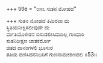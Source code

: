 +++
title = "೦೫೩ ಸುತನ ಮೋಹದ"

+++
ಸುತನ ಮೋಹದ ತಿಮಿರವಾ ದು  
ಸ್ಥಿತಿಯನೀಕ್ಷಿಸಲೀವುದೇ ದು  
ರ್ಮತಿಯೊಳೀತನ ಬಿಸುಡಲೀಸಿದುದಿಲ್ಲ ಗಾಂಧಾರಿ   
ಸುತನಿರೀಕ್ಷಣ ಜಾತಕರ್ಮೋ  
ಚಿತದ ದಾನಂಗಳಲಿ ಭೂಸುರ  
ತತಿಯ ದಣಿಸಿದನನಿಬರಿಗೆ ಗುಣನಾಮಕರಣದಲಿ     ॥53॥
